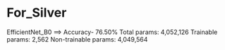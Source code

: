 # For_Silver

EfficientNet_B0 ==> Accuracy- 76.50%
                   Total params: 4,052,126
                   Trainable params: 2,562
                   Non-trainable params: 4,049,564
                   

